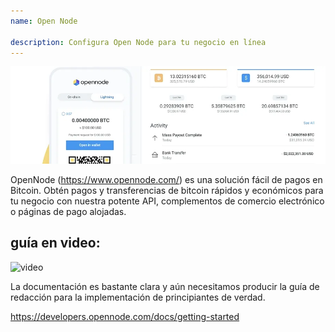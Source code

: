 ```yaml
---
name: Open Node

description: Configura Open Node para tu negocio en línea
---
```


![cover](assets/cover.webp)

OpenNode (https://www.opennode.com/) es una solución fácil de pagos en Bitcoin. Obtén pagos y transferencias de bitcoin rápidos y económicos para tu negocio con nuestra potente API, complementos de comercio electrónico o páginas de pago alojadas.

## guía en video:

![video](https://youtu.be/sKk1Crk8QPc)

La documentación es bastante clara y aún necesitamos producir la guía de redacción para la implementación de principiantes de verdad.

https://developers.opennode.com/docs/getting-started
